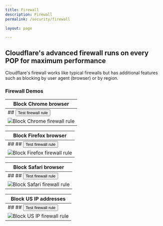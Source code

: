 ```yaml
---
title: Firewall
description: Firewall
permalink: /security/firewall

layout: page

---
```


## Cloudflare's advanced firewall runs on every POP for maximum performance
Cloudflare's firewall works like typical firewalls but has additional features such as blocking by user agent (browser) or by region.

### Firewall Demos

| Block Chrome browser |
|---|
| ## <button onclick="window.location.href='firewall/block-chrome'" class="">Test firewall rule</button>
![Block Chrome firewall rule](https://sergiodemo.com/cdn-cgi/imagedelivery/dHAzaCotabzPiuBsjyNCtA/49eb3baf-0524-411b-62c4-37f82dac2f00/public)  |

| Block Firefox browser |
|---|
| ## ## <button onclick="window.location.href='firewall/block-firefox'" class="">Test firewall rule</button>
![Block Firefox firewall rule](https://sergiodemo.com/cdn-cgi/imagedelivery/dHAzaCotabzPiuBsjyNCtA/1bed230a-2fdb-4277-920a-40de18b95e00/public)  |

| Block Safari browser |
|---|
| ## ## <button onclick="window.location.href='firewall/block-safari'" class="">Test firewall rule</button>
![Block Safari firewall rule](https://sergiodemo.com/cdn-cgi/imagedelivery/dHAzaCotabzPiuBsjyNCtA/84717761-e943-4c39-6301-63596ad62400/public)  |

| Block US IP addresses |
|---|
| ## ## <button onclick="window.location.href='firewall/block-us-ip'" class="">Test firewall rule</button>
![Block US IP firewall rule](https://sergiodemo.com/cdn-cgi/imagedelivery/dHAzaCotabzPiuBsjyNCtA/9aeb24e8-983b-455f-4810-5861fc787500/public)  |
